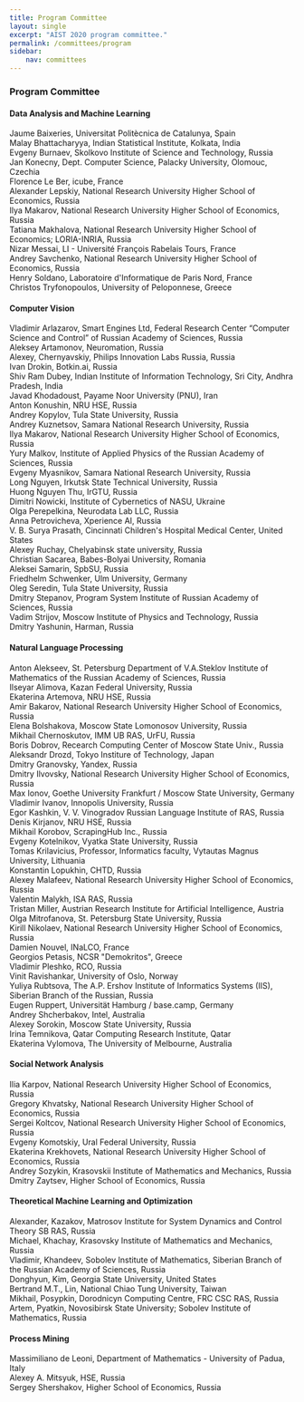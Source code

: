 ```yaml
---
title: Program Committee
layout: single
excerpt: "AIST 2020 program committee."
permalink: /committees/program
sidebar: 
    nav: committees 
---
```


<h3>Program Committee</h3>

<h4>Data Analysis and Machine Learning</h4>
Jaume Baixeries, Universitat Politècnica de Catalunya, Spain<br/>
Malay Bhattacharyya, Indian Statistical Institute, Kolkata, India<br/>
Evgeny Burnaev, Skolkovo Institute of Science and Technology, Russia<br/>
Jan Konecny, Dept. Computer Science, Palacky University, Olomouc, Czechia<br/>
Florence Le Ber, icube, France<br/>
Alexander Lepskiy, National Research University Higher School of Economics, Russia<br/>
Ilya Makarov, National Research University Higher School of Economics, Russia<br/>
Tatiana Makhalova, National Research University Higher School of Economics; LORIA-INRIA, Russia<br/>
Nizar Messai, LI - Université François Rabelais Tours, France<br/>
Andrey Savchenko, National Research University Higher School of Economics, Russia<br/>
Henry Soldano, Laboratoire d'Informatique de Paris Nord, France<br/>
Christos Tryfonopoulos, University of Peloponnese, Greece

<h4>Computer Vision</h4>
Vladimir Arlazarov, Smart Engines Ltd, Federal Research Center “Computer Science and Control” of Russian Academy of Sciences, Russia<br/>
Aleksey Artamonov, Neuromation, Russia<br/>
Alexey, Chernyavskiy, Philips Innovation Labs Russia, Russia<br/>
Ivan Drokin, Botkin.ai, Russia<br/>
Shiv Ram Dubey, Indian Institute of Information Technology, Sri City, Andhra Pradesh, India<br/>
Javad Khodadoust, Payame Noor University (PNU), Iran<br/>
Anton Konushin, NRU HSE, Russia<br/>
Andrey Kopylov, Tula State University, Russia<br/>
Andrey Kuznetsov, Samara National Research University, Russia<br/>
Ilya Makarov, National Research University Higher School of Economics, Russia<br/>
Yury Malkov, Institute of Applied Physics of the Russian Academy of Sciences, Russia<br/>
Evgeny Myasnikov, Samara National Research University, Russia<br/>
Long Nguyen, Irkutsk State Technical University, Russia<br/>
Huong Nguyen Thu, IrGTU, Russia<br/>
Dimitri Nowicki, Institute of Cybernetics of NASU, Ukraine<br/>
Olga Perepelkina, Neurodata Lab LLC, Russia<br/>
Anna Petrovicheva, Xperience AI, Russia<br/>
V. B. Surya Prasath, Cincinnati Children's Hospital Medical Center, United States<br/>
Alexey Ruchay, Chelyabinsk state university, Russia<br/>
Christian Sacarea, Babes-Bolyai University, Romania<br/>
Aleksei Samarin, SpbSU, Russia<br/>
Friedhelm Schwenker, Ulm University, Germany<br/>
Oleg Seredin, Tula State University, Russia<br/>
Dmitry Stepanov, Program System Institute of Russian Academy of Sciences, Russia<br/>
Vadim Strijov, Moscow Institute of Physics and Technology, Russia<br/>
Dmitry Yashunin, Harman, Russia


<h4>Natural Language Processing</h4>
Anton Alekseev, St. Petersburg Department of V.A.Steklov Institute of Mathematics of the Russian Academy of Sciences, Russia<br/>
Ilseyar Alimova, Kazan Federal University, Russia<br/>
Ekaterina Artemova, NRU HSE, Russia<br/>
Amir Bakarov, National Research University Higher School of Economics, Russia<br/>
Elena Bolshakova, Moscow State Lomonosov University, Russia<br/>
Mikhail Chernoskutov, IMM UB RAS, UrFU, Russia<br/>
Boris Dobrov, Recearch Computing Center of Moscow State Univ., Russia<br/>
Aleksandr Drozd, Tokyo Institure of Technology, Japan<br/>
Dmitry Granovsky, Yandex, Russia<br/>
Dmitry Ilvovsky, National Research University Higher School of Economics, Russia<br/>
Max Ionov, Goethe University Frankfurt / Moscow State University, Germany<br/>
Vladimir Ivanov, Innopolis University, Russia<br/>
Egor Kashkin, V. V. Vinogradov Russian Language Institute of RAS, Russia<br/>
Denis Kirjanov, NRU HSE, Russia<br/>
Mikhail Korobov, ScrapingHub Inc., Russia<br/>
Evgeny Kotelnikov, Vyatka State University, Russia<br/>
Tomas Krilavicius, Professor, Informatics faculty, Vytautas Magnus University, Lithuania<br/>
Konstantin Lopukhin, CHTD, Russia<br/>
Alexey Malafeev, National Research University Higher School of Economics, Russia<br/>
Valentin Malykh, ISA RAS, Russia<br/>
Tristan Miller, Austrian Research Institute for Artificial Intelligence, Austria<br/>
Olga Mitrofanova, St. Petersburg State University, Russia<br/>
Kirill Nikolaev, National Research University Higher School of Economics, Russia<br/>
Damien Nouvel, INaLCO, France<br/>
Georgios Petasis, NCSR "Demokritos", Greece<br/>
Vladimir Pleshko, RCO, Russia<br/>
Vinit Ravishankar, University of Oslo, Norway<br/>
Yuliya Rubtsova, The A.P. Ershov Institute of Informatics Systems (IIS), Siberian Branch of the Russian, Russia<br/>
Eugen Ruppert, Universität Hamburg / base.camp, Germany<br/>
Andrey Shcherbakov, Intel, Australia<br/>
Alexey Sorokin, Moscow State University, Russia<br/>
Irina Temnikova, Qatar Computing Research Institute, Qatar<br/>
Ekaterina Vylomova, The University of Melbourne, Australia

<h4>Social Network Analysis</h4>
Ilia Karpov, National Research University Higher School of Economics, Russia<br/>
Gregory Khvatsky, National Research University Higher School of Economics, Russia<br/>
Sergei Koltcov, National Research University Higher School of Economics, Russia<br/>
Evgeny Komotskiy, Ural Federal University, Russia<br/>
Ekaterina Krekhovets, National Research University Higher School of Economics, Russia<br/>
Andrey Sozykin, Krasovskii Institute of Mathematics and Mechanics, Russia<br/>
Dmitry Zaytsev, Higher School of Economics, Russia

<h4>Theoretical Machine Learning and Optimization</h4>
Alexander, Kazakov, Matrosov Institute for System Dynamics and Control Theory SB RAS, Russia<br/>
Michael, Khachay, Krasovsky Institute of Mathematics and Mechanics, Russia<br/>
Vladimir, Khandeev, Sobolev Institute of Mathematics, Siberian Branch of the Russian Academy of Sciences, Russia<br/>
Donghyun, Kim, Georgia State University, United States<br/>
Bertrand M.T., Lin, National Chiao Tung University, Taiwan<br/>
Mikhail, Posypkin, Dorodnicyn Computing Centre, FRC CSC RAS, Russia<br/>
Artem, Pyatkin, Novosibirsk State University; Sobolev Institute of Mathematics, Russia

<h4>Process Mining</h4>
Massimiliano de Leoni, Department of Mathematics - University of Padua, Italy<br/>
Alexey A. Mitsyuk, HSE, Russia<br/>
Sergey Shershakov, Higher School of Economics, Russia
